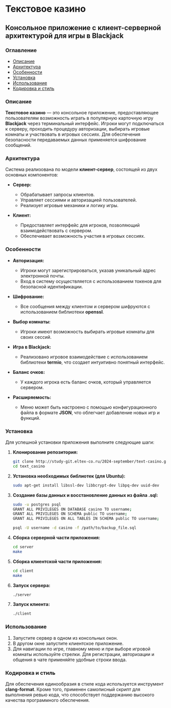 # Текстовое казино

## Консольное приложение с клиент-серверной архитектурой для игры в Blackjack

### Оглавление

- [Описание](#описание)
- [Архитектура](#архитектура)
- [Особенности](#особенности)
- [Установка](#установка)
- [Использование](#использование)
- [Кодировка и стиль](#кодировка-и-стиль)

### Описание

**Текстовое казино** — это консольное приложение, предоставляющее пользователям возможность играть в популярную карточную игру **Blackjack** через терминальный интерфейс. Игроки могут подключаться к серверу, проходить процедуру авторизации, выбирать игровые комнаты и участвовать в игровых сессиях. Для обеспечения безопасности передаваемых данных применяется шифрование сообщений.

### Архитектура

Система реализована по модели **клиент-сервер**, состоящей из двух основных компонентов:

- **Сервер:** 
  - Обрабатывает запросы клиентов.
  - Управляет сессиями и авторизацией пользователей.
  - Реализует игровые механики и логику игры.

- **Клиент:** 
  - Предоставляет интерфейс для игроков, позволяющий взаимодействовать с сервером.
  - Обеспечивает возможность участия в игровых сессиях.

### Особенности

- **Авторизация:** 
  - Игроки могут зарегистрироваться, указав уникальный адрес электронной почты.
  - Вход в систему осуществляется с использованием токенов для безопасной идентификации.

- **Шифрование:** 
  - Все сообщения между клиентом и сервером шифруются с использованием библиотеки **openssl**.

- **Выбор комнаты:** 
  - Игроки имеют возможность выбирать игровые комнаты для своих сессий.

- **Игра в Blackjack:** 
  - Реализовано игровое взаимодействие с использованием библиотеки **termio**, что создает интуитивно понятный интерфейс.

- **Баланс очков:** 
  - У каждого игрока есть баланс очков, который управляется сервером.

- **Расширяемость:** 
  - Меню может быть настроено с помощью конфигурационного файла в формате **JSON**, что облегчает добавление новых игр и функций.

### Установка

Для успешной установки приложения выполните следующие шаги:

1. **Клонирование репозитория:**

   ```bash
   git clone http://study-git.eltex-co.ru/2024-september/text-casino.git
   cd text_casino
   ```
   
2. **Установка необходимых библиотек (для Ubuntu):**

   ```bash
   sudo apt-get install libssl-dev libbcrypt-dev libpq-dev uuid-dev
   ```
    
3. **Создание базы данных и восстановление данных из файла .sql:**

   ```bash
   sudo -u postgres psql
   GRANT ALL PRIVILEGES ON DATABASE casino TO username;
   GRANT ALL PRIVILEGES ON SCHEMA public TO username;
   GRANT ALL PRIVILEGES ON ALL TABLES IN SCHEMA public TO username;
   ```

   ```bash
   psql -U username -d casino -f /path/to/backup_file.sql
   ```

4. **Сборка серверной части приложения:**

   ```bash
   cd server
   make
   ```
   
5. **Сборка клиентской части приложения:**

   ```bash
   cd client
   make
   ```

6. **Запуск сервера:**

   ```bash
   ./server
   ```

7. **Запуск клиента:**

   ```bash
   ./client
   ```

### Использование

1. Запустите сервер в одном из консольных окон.
2. В другом окне запустите клиентское приложение.
3. Для навигации по игре, главному меню и при выборе игровой комнаты используйте стрелки. Для регистрации, авторизации и общения в чате применяйте удобные строки ввода.

### Кодировка и стиль

Для обеспечения единообразия в стиле кода используется инструмент **clang-format**. Кроме того, применен самописный скрипт для выполнения ревью кода, что способствует поддержанию высокого качества программного обеспечения.
